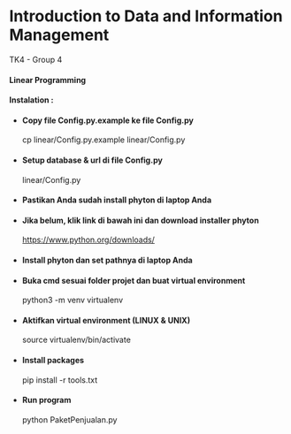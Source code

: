 
# Introduction to Data and Information Management
TK4 - Group 4

#### Linear Programming 

#### Instalation :

- #### Copy file Config.py.example ke file Config.py

  cp linear/Config.py.example linear/Config.py
  
- #### Setup database & url di file Config.py

  linear/Config.py

- #### Pastikan Anda sudah install phyton di laptop Anda

- #### Jika belum, klik link di bawah ini dan download installer phyton

  https://www.python.org/downloads/ 

- #### Install phyton dan set pathnya di laptop Anda

- #### Buka cmd sesuai folder projet dan buat virtual environment

  python3 -m venv virtualenv

- #### Aktifkan virtual environment (LINUX & UNIX)

  source virtualenv/bin/activate 

- #### Install packages

  pip install -r tools.txt

- #### Run program

  python PaketPenjualan.py